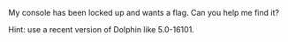 My console has been locked up and wants a flag. Can you help me find it?

Hint: use a recent version of Dolphin like 5.0-16101.